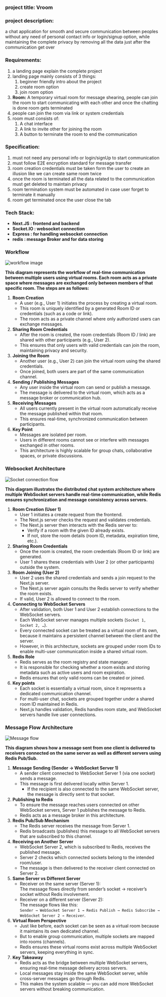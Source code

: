 ### **project title:** Vroom







### **project description:**

a chat application for smooth and secure communication between peoples without any need of personal contact info or login/signup option, while maintaining the complete privacy by removing all the data just after the communication get over







### **Requirements:** 

1. a landing page explain the complete project 
2. landing page mainly consists of 3 things:
    1. beginner friendly intro about the project
    2. create room option
    3. join room option
3. **Room:** A temporary virtual room for message shearing, people can join the room to start communicating with each other and once the chatting is done room gets terminated
4. people can join the room via link or system credentials
5. room must consists of:
    1. A chat interface
    2. A link to invite other for joining the room
    3. A button to terminate the room to end the communication







### **Specification:**

1. must not need any personal info or login/signUp to start communication 
2. must follow E2E encryption standard for message transfer 
3. room creation credentials must be taken form the user to create an illusion like we can create same room twice
4. once the room is terminated all the data related to the communication must get deleted to maintain privacy
5. room termination system must be automated in case user forget to terminate it manually
6. room get terminated once the user close the tab

### **Tech Stack:**

* **Next.JS : frontend and backend**
* **Socket.IO : websocket connection**
* **Express : for handling websocket connection**
* **redis : message Broker and for data storing**

### Workflow
![workflow image](./Frontend/Untitled%20Diagram.drawio.png)

**This diagram represents the workflow of real-time communication between multiple users using virtual rooms. Each room acts as a private space where messages are exchanged only between members of that specific room. The steps are as follows:**

1. **Room Creation**
    - A user (e.g., User 1) initiates the process by creating a virtual room.
    - This room is uniquely identified by a generated Room ID or credentials (such as a code or link).
    - The room acts as a private channel where only authorized users can exchange messages.
2. **Sharing Room Credentials**
    - After the room is created, the room credentials (Room ID / link) are shared with other participants (e.g., User 2).
    - This ensures that only users with valid credentials can join the room, maintaining privacy and security.
3. **Joining the Room**
    - Another user (e.g., User 2) can join the virtual room using the shared credentials.
    - Once joined, both users are part of the same communication channel.
4. **Sending / Publishing Messages**
    - Any user inside the virtual room can send or publish a message.
    - The message is delivered to the virtual room, which acts as a message broker or communication hub. 
5. **Receiving Messages**
    - All users currently present in the virtual room automatically receive the message published within that room.
    - This ensures real-time, synchronized communication between participants.
6. **Key Point**
    - Messages are isolated per room.
    - Users in different rooms cannot see or interfere with messages exchanged in other rooms.
    - This architecture is highly scalable for group chats, collaborative spaces, or private discussions.

### Websocket Architecture

![Socket connection flow](./Frontend/socket_connection.jpg)

**This diagram illustrates the distributed chat system architecture where multiple WebSocket servers handle real-time communication, while Redis ensures synchronization and message consistency across servers.**

1. **Room Creation (User 1)**
    - User 1 initiates a create request from the frontend.
    - The Next.js server checks the request and validates credentials.
    - The Next.js server then interacts with the Redis server to:
        - Verify if a room with the given ID already exists.
        - If not, store the room details (room ID, metadata, expiration time, etc.).
2. **Sharing Room Credentials**
    - Once the room is created, the room credentials (Room ID or link) are generated.
    - User 1 shares these credentials with User 2 (or other participants) outside the system.
3. **Room Joining (User 2)**
    - User 2 uses the shared credentials and sends a join request to the Next.js server.
    - The Next.js server again consults the Redis server to verify whether the room exists.
    - If valid, User 2 is allowed to connect to the room.
4. **Connecting to WebSocket Servers**
    - After validation, both User 1 and User 2 establish connections to the WebSocket servers.
    - Each WebSocket server manages multiple sockets (`Socket 1, Socket 2, …`).
    - Every connected socket can be treated as a virtual room of its own, because it maintains a persistent channel between the client and the server.
    - However, in this architecture, sockets are grouped under room IDs to enable multi-user communication inside a shared virtual room.
5. **Redis Role**
    - Redis serves as the room registry and state manager.
    - It is responsible for checking whether a room exists and storing metadata such as active users and room expiration.
    - Redis ensures that only valid rooms can be created or joined.
6. **Key points**
    - Each socket is essentially a virtual room, since it represents a dedicated communication channel.
    - For multi-user chat, sockets are grouped together under a shared room ID maintained in Redis.
    - Next.js handles validation, Redis handles room state, and WebSocket servers handle live user connections.


### Message Flow Architecture

![Message flow](./Frontend/message_flow.jpg)


**This diagram shows how a message sent from one client is delivered to receivers connected on the same server as well as different servers using Redis Pub/Sub.**

1. **Message Sending (Sender → WebSocket Server 1)**
    - A sender client connected to WebSocket Server 1 (via one socket) sends a message.
    - This message is first delivered locally within Server 1.
        - If the recipient is also connected to the same WebSocket server, the message is directly sent to that socket.
2. **Publishing to Redis**
    - To ensure the message reaches users connected on other WebSocket servers, Server 1 publishes the message to Redis.
    - Redis acts as a message broker in this architecture.
3. **Redis Pub/Sub Mechanism**
    - The Redis server receives the message from Server 1.
    - Redis broadcasts (publishes) this message to all WebSocket servers that are subscribed to this channel.
4. **Receiving on Another Server**
    - WebSocket Server 2, which is subscribed to Redis, receives the published message.
    - Server 2 checks which connected sockets belong to the intended room/user.
    - The message is then delivered to the receiver client connected on Server 2.
5. **Same Server vs Different Server**
    - Receiver on the same server (Server 1):\
The message flows directly from sender’s socket → receiver’s socket without Redis involvement.
    - Receiver on a different server (Server 2):\
The message flows like this:\
`Sender → WebSocket Server 1 → Redis Publish → Redis Subscribe → WebSocket Server 2 → Receiver`.
6. **Virtual Room Perspective**
    - Just like before, each socket can be seen as a virtual room because it maintains its own dedicated channel.
    - But to enable group communication, multiple sockets are mapped into rooms (channels).
    - Redis ensures these virtual rooms exist across multiple WebSocket servers, keeping everything in sync.
7. **Key Takeaway**
    - Redis acts as the bridge between multiple WebSocket servers, ensuring real-time message delivery across servers.
    - Local messages stay inside the same WebSocket server, while cross-server messages go through Redis.
    - This makes the system scalable — you can add more WebSocket servers without breaking communication.

